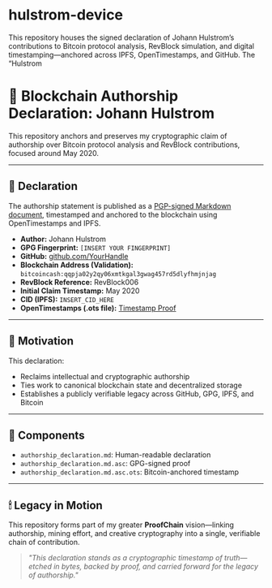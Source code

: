 # hulstrom-device
This repository houses the signed declaration of Johann Hulstrom’s contributions to Bitcoin protocol analysis, RevBlock simulation, and digital timestamping—anchored across IPFS, OpenTimestamps, and GitHub. The “Hulstrom
# 🧬 Blockchain Authorship Declaration: Johann Hulstrom

This repository anchors and preserves my cryptographic claim of authorship over Bitcoin protocol analysis and RevBlock contributions, focused around May 2020.

---

## 🔐 Declaration

The authorship statement is published as a [PGP-signed Markdown document](./authorship_declaration.md.asc), timestamped and anchored to the blockchain using OpenTimestamps and IPFS.

- **Author:** Johann Hulstrom  
- **GPG Fingerprint:** `[INSERT YOUR FINGERPRINT]`  
- **GitHub:** [github.com/YourHandle](https://github.com/YourHandle)  
- **Blockchain Address (Validation):** `bitcoincash:qqpja02y2qy06xmtkgal3gwag457rd5dlyfhmjnjag`  
- **RevBlock Reference:** RevBlock006  
- **Initial Claim Timestamp:** May 2020  
- **CID (IPFS):** `INSERT_CID_HERE`  
- **OpenTimestamps (.ots file):** [Timestamp Proof](./authorship_declaration.md.asc.ots)

---

## 📜 Motivation

This declaration:

- Reclaims intellectual and cryptographic authorship  
- Ties work to canonical blockchain state and decentralized storage  
- Establishes a publicly verifiable legacy across GitHub, GPG, IPFS, and Bitcoin

---

## 🧱 Components

- `authorship_declaration.md`: Human-readable declaration  
- `authorship_declaration.md.asc`: GPG-signed proof  
- `authorship_declaration.md.asc.ots`: Bitcoin-anchored timestamp

---

## 🕯 Legacy in Motion

This repository forms part of my greater **ProofChain** vision—linking authorship, mining effort, and creative cryptography into a single, verifiable chain of contribution.

> *"This declaration stands as a cryptographic timestamp of truth—etched in bytes, backed by proof, and carried forward for the legacy of authorship."*
